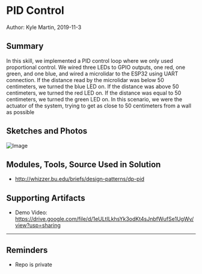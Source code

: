 #  PID Control

Author: Kyle Martin, 2019-11-3

## Summary
In this skill, we implemented a PID control loop where we only used proportional control.  We wired three LEDs to GPIO outputs, one red, one green, and one blue, and wired a microlidar to the ESP32 using UART connection.  If the distance read by the microlidar was below 50 centimeters, we turned the blue LED on.  If the distance was above 50 centimeters, we turned the red LED on.  If the distance was equal to 50 centimeters, we turned the green LED on.  In this scenario, we were the actuator of the system, trying to get as close to 50 centimeters from a wall as possible

## Sketches and Photos
![Image](./images/board.JPG)

## Modules, Tools, Source Used in Solution
- http://whizzer.bu.edu/briefs/design-patterns/dp-pid

## Supporting Artifacts
- Demo Video: https://drive.google.com/file/d/1eULtILkhsYk3odKt4sJnbfWufSe1UgWv/view?usp=sharing

-----

## Reminders
- Repo is private
